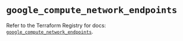 # `google_compute_network_endpoints`

Refer to the Terraform Registry for docs: [`google_compute_network_endpoints`](https://registry.terraform.io/providers/hashicorp/google/6.28.0/docs/resources/compute_network_endpoints).

